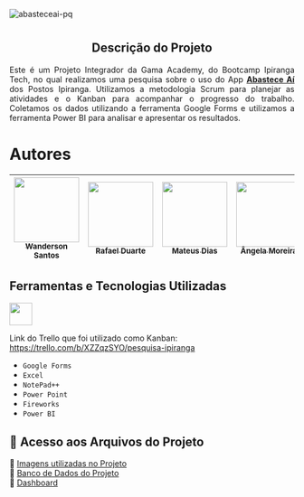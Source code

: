 ![abasteceai-pq](https://github.com/RafsDuarte/Projeto_Integrador_Gama-Ipiranga/assets/74211185/0200feed-6c56-461e-8b05-a11e3df2f129)

# <h2 align="center">Descrição do Projeto</h2>

<p align="justify">Este é um Projeto Integrador da Gama Academy, do Bootcamp Ipiranga Tech, no qual realizamos uma pesquisa sobre o uso do App <strong><u>Abastece Aí</u></strong> dos Postos Ipiranga. Utilizamos a metodologia Scrum para planejar as atividades e o Kanban para acompanhar o progresso do trabalho. Coletamos os dados utilizando a ferramenta Google Forms e utilizamos a ferramenta Power BI para analisar e apresentar os resultados.</p>

# Autores

| [<img src="https://avatars.githubusercontent.com/u/74211185?s=96&v=4" width=115><br><sub>Wanderson Santos</sub>](https://github.com/WSantosRJ) |  [<img src="https://avatars.githubusercontent.com/u/39318816?v=4" width=115><br><sub>Rafael Duarte</sub>](https://github.com/RafsDuarte) |  [<img src="https://avatars.githubusercontent.com/u/132855007?v=4" width=115><br><sub>Mateus Dias</sub>](https://github.com/mateusdias97) | [<img src="https://avatars.githubusercontent.com/u/133434529?v=4" width=115><br><sub>Ângela Moreira</sub>](https://github.com/Airamalegna) | [<img src="https://avatars.githubusercontent.com/u/133436388?v=4" width=115><br><sub>Caroline Aragão</sub>](https://github.com/Carol-1986) |
| :---: | :---: | :---: | :---: | :---: |


## Ferramentas e Tecnologias Utilizadas

<img src="https://cdn.jsdelivr.net/gh/devicons/devicon/icons/git/git-original.svg" width="40" height="40"/>

Link do Trello que foi utilizado como Kanban: https://trello.com/b/XZZqzSYO/pesquisa-ipiranga

- ``Google Forms``
- ``Excel``
- ``NotePad++``
- ``Power Point``
- ``Fireworks``
- ``Power BI``


## 📁 Acesso aos Arquivos do Projeto
:file_folder:  [Imagens utilizadas no Projeto](https://github.com/RafsDuarte/Projeto_Integrador_Gama-Ipiranga/tree/Imgs)<br>
:file_folder:  [Banco de Dados do Projeto](https://github.com/RafsDuarte/Projeto_Integrador_Gama-Ipiranga/tree/DB)<br>
:file_folder:  [Dashboard](https://github.com/RafsDuarte/Projeto_Integrador_Gama-Ipiranga/tree/Dashboard)<br>
